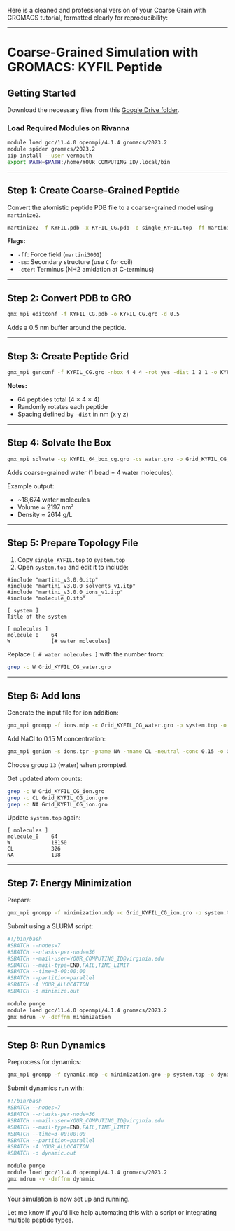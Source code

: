 Here is a cleaned and professional version of your Coarse Grain with GROMACS tutorial, formatted clearly for reproducibility:

---

# Coarse-Grained Simulation with GROMACS: KYFIL Peptide

## Getting Started

Download the necessary files from this [Google Drive folder](https://drive.google.com/drive/folders/13CHhxHLBMIX4VO-UOdFUi3loL8YrpLb8?usp=sharing).

### Load Required Modules on Rivanna

```bash
module load gcc/11.4.0 openmpi/4.1.4 gromacs/2023.2
module spider gromacs/2023.2
pip install --user vermouth
export PATH=$PATH:/home/YOUR_COMPUTING_ID/.local/bin
```

---

## Step 1: Create Coarse-Grained Peptide

Convert the atomistic peptide PDB file to a coarse-grained model using `martinize2`.

```bash
martinize2 -f KYFIL.pdb -x KYFIL_CG.pdb -o single_KYFIL.top -ff martini3001 -ss C -cter NH2-ter
```

**Flags:**

* `-ff`: Force field (`martini3001`)
* `-ss`: Secondary structure (use `C` for coil)
* `-cter`: Terminus (NH2 amidation at C-terminus)

---

## Step 2: Convert PDB to GRO

```bash
gmx_mpi editconf -f KYFIL_CG.pdb -o KYFIL_CG.gro -d 0.5
```

Adds a 0.5 nm buffer around the peptide.

---

## Step 3: Create Peptide Grid

```bash
gmx_mpi genconf -f KYFIL_CG.gro -nbox 4 4 4 -rot yes -dist 1 2 1 -o KYFIL_64_box_cg.gro
```

**Notes:**

* 64 peptides total (4 × 4 × 4)
* Randomly rotates each peptide
* Spacing defined by `-dist` in nm (x y z)

---

## Step 4: Solvate the Box

```bash
gmx_mpi solvate -cp KYFIL_64_box_cg.gro -cs water.gro -o Grid_KYFIL_CG_water.gro -box 13 13 13
```

Adds coarse-grained water (1 bead = 4 water molecules).

Example output:

* \~18,674 water molecules
* Volume ≈ 2197 nm³
* Density ≈ 2614 g/L

---

## Step 5: Prepare Topology File

1. Copy `single_KYFIL.top` to `system.top`
2. Open `system.top` and edit it to include:

```text
#include "martini_v3.0.0.itp"
#include "martini_v3.0.0_solvents_v1.itp"
#include "martini_v3.0.0_ions_v1.itp"
#include "molecule_0.itp"

[ system ]
Title of the system

[ molecules ]
molecule_0    64
W             [# water molecules]
```

Replace `[ # water molecules ]` with the number from:

```bash
grep -c W Grid_KYFIL_CG_water.gro
```

---

## Step 6: Add Ions

Generate the input file for ion addition:

```bash
gmx_mpi grompp -f ions.mdp -c Grid_KYFIL_CG_water.gro -p system.top -o ions.tpr
```

Add NaCl to 0.15 M concentration:

```bash
gmx_mpi genion -s ions.tpr -pname NA -nname CL -neutral -conc 0.15 -o Grid_KYFIL_CG_ion.gro
```

Choose group `13` (water) when prompted.

Get updated atom counts:

```bash
grep -c W Grid_KYFIL_CG_ion.gro
grep -c CL Grid_KYFIL_CG_ion.gro
grep -c NA Grid_KYFIL_CG_ion.gro
```

Update `system.top` again:

```text
[ molecules ]
molecule_0    64
W             18150
CL            326
NA            198
```

---

## Step 7: Energy Minimization

Prepare:

```bash
gmx_mpi grompp -f minimization.mdp -c Grid_KYFIL_CG_ion.gro -p system.top -o minimization.tpr -maxwarn 2
```

Submit using a SLURM script:

```bash
#!/bin/bash
#SBATCH --nodes=7
#SBATCH --ntasks-per-node=36
#SBATCH --mail-user=YOUR_COMPUTING_ID@virginia.edu
#SBATCH --mail-type=END,FAIL,TIME_LIMIT
#SBATCH --time=3-00:00:00
#SBATCH --partition=parallel
#SBATCH -A YOUR_ALLOCATION
#SBATCH -o minimize.out

module purge
module load gcc/11.4.0 openmpi/4.1.4 gromacs/2023.2
gmx mdrun -v -deffnm minimization
```

---

## Step 8: Run Dynamics

Preprocess for dynamics:

```bash
gmx_mpi grompp -f dynamic.mdp -c minimization.gro -p system.top -o dynamic.tpr
```

Submit dynamics run with:

```bash
#!/bin/bash
#SBATCH --nodes=7
#SBATCH --ntasks-per-node=36
#SBATCH --mail-user=YOUR_COMPUTING_ID@virginia.edu
#SBATCH --mail-type=END,FAIL,TIME_LIMIT
#SBATCH --time=3-00:00:00
#SBATCH --partition=parallel
#SBATCH -A YOUR_ALLOCATION
#SBATCH -o dynamic.out

module purge
module load gcc/11.4.0 openmpi/4.1.4 gromacs/2023.2
gmx mdrun -v -deffnm dynamic
```

---

Your simulation is now set up and running.

Let me know if you'd like help automating this with a script or integrating multiple peptide types.
